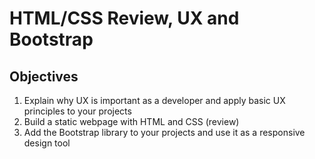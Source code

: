 # HTML/CSS Review, UX and Bootstrap

## Objectives
1. Explain why UX is important as a developer and apply basic UX principles to your projects
2. Build a static webpage with HTML and CSS (review)
3. Add the Bootstrap library to your projects and use it as a responsive design tool